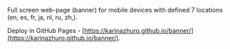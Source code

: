 Full screen web-page (banner) for mobile devices with defined 7 locations (en, es, fr, ja, nl, ru, zh,).

Deploy in GitHub Pages - [https://karinazhuro.github.io/banner/](https://karinazhuro.github.io/banner/).